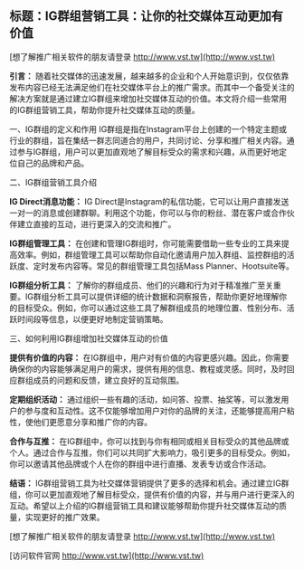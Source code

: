 ## **标题：IG群组营销工具：让你的社交媒体互动更加有价值**

[想了解推广相关软件的朋友请登录 http://www.vst.tw](http://www.vst.tw)

**引言：**
随着社交媒体的迅速发展，越来越多的企业和个人开始意识到，仅仅依靠发布内容已经无法满足他们在社交媒体平台上的推广需求。而其中一个备受关注的解决方案就是通过建立IG群组来增加社交媒体互动的价值。本文将介绍一些常用的IG群组营销工具，帮助你提升社交媒体互动的质量。

一、IG群组的定义和作用
IG群组是指在Instagram平台上创建的一个特定主题或行业的群组，旨在集结一群志同道合的用户，共同讨论、分享和推广相关内容。通过参与IG群组，用户可以更加直观地了解目标受众的需求和兴趣，从而更好地定位自己的品牌和产品。

二、IG群组营销工具介绍

**IG Direct消息功能：**
IG Direct是Instagram的私信功能，它可以让用户直接发送一对一的消息或创建群聊。利用这个功能，你可以与你的粉丝、潜在客户或合作伙伴建立直接的互动，进行更深入的交流和推广。

**IG群组管理工具：**
在创建和管理IG群组时，你可能需要借助一些专业的工具来提高效率。例如，群组管理工具可以帮助你自动化邀请用户加入群组、监控群组的活跃度、定时发布内容等。常见的群组管理工具包括Mass Planner、Hootsuite等。

**IG群组分析工具：**
了解你的群组成员、他们的兴趣和行为对于精准推广至关重要。IG群组分析工具可以提供详细的统计数据和洞察报告，帮助你更好地理解你的目标受众。例如，你可以通过这些工具了解群组成员的地理位置、性别分布、活跃时间段等信息，以便更好地制定营销策略。

三、如何利用IG群组增加社交媒体互动的价值

**提供有价值的内容：**
在IG群组中，用户对有价值的内容更感兴趣。因此，你需要确保你的内容能够满足用户的需求，提供有用的信息、教程或灵感。同时，及时回应群组成员的问题和反馈，建立良好的互动氛围。

**定期组织活动：**
通过组织一些有趣的活动，如问答、投票、抽奖等，可以激发用户的参与度和互动性。这不仅能够增加用户对你的品牌的关注，还能够提高用户粘性，使他们更愿意分享和推广你的内容。

**合作与互推：**
在IG群组中，你可以找到与你有相同或相关目标受众的其他品牌或个人。通过合作与互推，你们可以共同扩大影响力，吸引更多的目标受众。例如，你可以邀请其他品牌或个人在你的群组中进行直播、发表专访或合作活动。

**结语：**
IG群组营销工具为社交媒体营销提供了更多的选择和机会。通过建立IG群组，你可以更加直观地了解目标受众，提供有价值的内容，并与用户进行更深入的互动。希望以上介绍的IG群组营销工具和建议能够帮助你提升社交媒体互动的质量，实现更好的推广效果。

[想了解推广相关软件的朋友请登录 http://www.vst.tw](http://www.vst.tw)


[访问软件官网 http://www.vst.tw](http://www.vst.tw)
